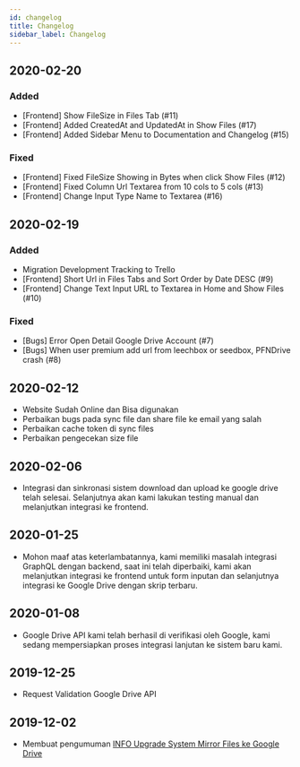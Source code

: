 ```yaml
---
id: changelog
title: Changelog
sidebar_label: Changelog
---
```


## 2020-02-20
### Added
- [Frontend] Show FileSize in Files Tab (#11)
- [Frontend] Added CreatedAt and UpdatedAt in Show Files (#17)
- [Frontend] Added Sidebar Menu to Documentation and Changelog (#15)

### Fixed
- [Frontend] Fixed FileSize Showing in Bytes when click Show Files (#12)
- [Frontend] Fixed Column Url Textarea from 10 cols to 5 cols (#13)
- [Frontend] Change Input Type Name to Textarea (#16)

## 2020-02-19
### Added
- Migration Development Tracking to Trello
- [Frontend] Short Url in Files Tabs and Sort Order by Date DESC (#9)
- [Frontend] Change Text Input URL to Textarea in Home and Show Files (#10)

### Fixed
- [Bugs] Error Open Detail Google Drive Account (#7)
- [Bugs] When user premium add url from leechbox or seedbox, PFNDrive crash (#8)

## 2020-02-12
- Website Sudah Online dan Bisa digunakan
- Perbaikan bugs pada sync file dan share file ke email yang salah
- Perbaikan cache token di sync files
- Perbaikan pengecekan size file

## 2020-02-06
- Integrasi dan sinkronasi sistem download dan upload ke google drive telah selesai. Selanjutnya akan kami lakukan testing manual dan melanjutkan integrasi ke frontend.

## 2020-01-25
- Mohon maaf atas keterlambatannya, kami memiliki masalah integrasi GraphQL dengan backend, saat ini telah diperbaiki, kami akan melanjutkan integrasi ke frontend untuk form inputan dan selanjutnya integrasi ke Google Drive dengan skrip terbaru.

## 2020-01-08
- Google Drive API kami telah berhasil di verifikasi oleh Google, kami sedang mempersiapkan proses integrasi lanjutan ke sistem baru kami.

## 2019-12-25
- Request Validation Google Drive API

## 2019-12-02
- Membuat pengumuman [INFO Upgrade System Mirror Files ke Google Drive](https://manage.premiumfast.net/announcements/128/INFO-Upgrade-System-Mirror-Files-ke-Google-Drive.html)